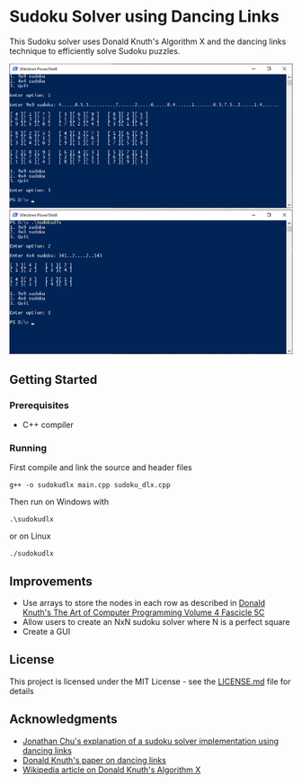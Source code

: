 
# Sudoku Solver using Dancing Links

This Sudoku solver uses Donald Knuth's Algorithm X and the dancing links technique to efficiently solve Sudoku puzzles.

![Example 1](/img/example_01.png)
![Example 2](/img/example_02.png)

## Getting Started

### Prerequisites

* C++ compiler

### Running

First compile and link the source and header files

```
g++ -o sudokudlx main.cpp sudoku_dlx.cpp
```

Then run on Windows with

```
.\sudokudlx
```
or on Linux
```
./sudokudlx
```

## Improvements

* Use arrays to store the nodes in each row as described in [Donald Knuth's The Art of Computer Programming Volume 4 Fascicle 5C](https://www-cs-faculty.stanford.edu/~knuth/fasc5c.ps.gz)
* Allow users to create an NxN sudoku solver where N is a perfect square
* Create a GUI

## License

This project is licensed under the MIT License - see the [LICENSE.md](LICENSE.md) file for details

## Acknowledgments

* [Jonathan Chu's explanation of a sudoku solver implementation using dancing links](https://www.ocf.berkeley.edu/~jchu/publicportal/sudoku/sudoku.paper.html)
* [Donald Knuth's paper on dancing links](https://www.ocf.berkeley.edu/~jchu/publicportal/sudoku/0011047.pdf)
* [Wikipedia article on Donald Knuth's Algorithm X](https://en.wikipedia.org/wiki/Knuth%27s_Algorithm_X)